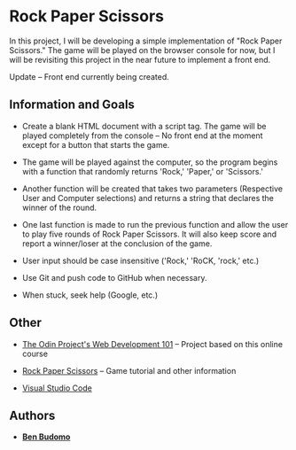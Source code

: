 # Rock Paper Scissors

In this project, I will be developing a simple implementation of "Rock Paper Scissors." The game will be played on the browser console for now, but I will be revisiting this project in the near future to implement a front end. 

Update – Front end currently being created.

## Information and Goals

* Create a blank HTML document with a script tag. The game will be played completely from the console – No front end at the moment except for a button that starts the game.

* The game will be played against the computer, so the program begins with a function that randomly returns 'Rock,' 'Paper,' or 'Scissors.'

* Another function will be created that takes two parameters (Respective User and Computer selections) and returns a string that declares the winner of the round.

* One last function is made to run the previous function and allow the user to play five rounds of Rock Paper Scissors. It will also keep score and report a winner/loser at the conclusion of the game.

* User input should be case insensitive ('Rock,' 'RoCK, 'rock,' etc.)

* Use Git and push code to GitHub when necessary.

* When stuck, seek help (Google, etc.)

## Other

* [The Odin Project's Web Development 101](https://www.theodinproject.com/lessons/rock-paper-scissors) – Project based on this online course

* [Rock Paper Scissors](https://en.wikipedia.org/wiki/Rock_paper_scissors) – Game tutorial and other information

* [Visual Studio Code]( https://code.visualstudio.com/)

## Authors

* **[Ben Budomo](https://github.com/benbudomo)**
